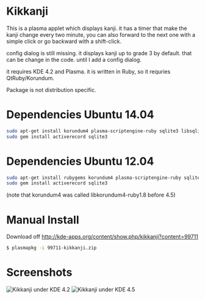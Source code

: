 # Kikkanji

This is a plasma applet which displays kanji. it has a timer that make the kanji change every two minute, you can also forward to the next one with a simple click or go backward with a shift-click.

config dialog is still missing. it displays kanji up to grade 3 by default. that can be change in the code. until I add a config dialog.

it requires KDE 4.2 and Plasma. it is written in Ruby, so it requries QtRuby/Korundum.

Package is not distribution specific.

# Dependencies Ubuntu 14.04
```bash
sudo apt-get install korundum4 plasma-scriptengine-ruby sqlite3 libsqlite3-dev ruby-dev
sudo gem install activerecord sqlite3
```

# Dependencies Ubuntu 12.04
```bash
sudo apt-get install rubygems korundum4 plasma-scriptengine-ruby sqlite3 libsqlite3-ruby1.8 libsqlite3-ruby libsqlite3-dev
sudo gem install activerecord sqlite3
```
(note that korundum4 was called libkorundum4-ruby1.8 before 4.5)

# Manual Install
Download off http://kde-apps.org/content/show.php/kikkanji?content=99711
```bash
$ plasmapkg -i 99711-kikkanji.zip
```

# Screenshots

![Kikkanji under KDE 4.2](http://kde-apps.org/CONTENT/content-pre1/99711-1.png "Kikkanji under KDE 4.2")
![Kikkanji under KDE 4.5](http://kde-apps.org/CONTENT/content-pre2/99711-2.png "Kikkanji under KDE 4.5")
